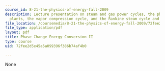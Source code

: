 ```yaml
---
course_id: 8-21-the-physics-of-energy-fall-2009
description: Lecture presentation on steam and gas power cycles, the physics of power
  plants, the vapor compression cycle, and the Rankine steam cycle and steam turbines.
file_location: /coursemedia/8-21-the-physics-of-energy-fall-2009/72fee2d5e45a5a099396f386b74af4b0_MIT8_21s09_lec12.pdf
file_type: application/pdf
layout: pdf
title: Phase Change Energy Conversion II
type: course
uid: 72fee2d5e45a5a099396f386b74af4b0

---
```

None